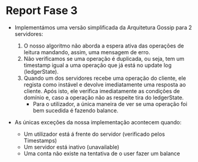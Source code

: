 # Report Fase 3
- Implementámos uma versão simplificada da Arquitetura Gossip para 2 servidores:
    1. O nosso algoritmo não aborda a espera ativa das operações de leitura mandando, assim, uma mensagem de erro.
    2. Não verificamos se uma operação é duplicada, ou seja, tem um timestamp igual a uma operação que já está no update log (ledgerState). 
    3. Quando um dos servidores recebe uma operação do cliente, ele regista como instável e devolve imediatamente uma resposta ao cliente. Após isto, ele verifica imediatamente as condições de domínio e, caso a operação não as respeite tira do ledgerState.
       - Para o utilizador, a única maneira de ver se uma operação foi bem sucedida é fazendo balance.

- As únicas exceções da nossa implementação acontecem quando:
  - Um utilizador está á frente do servidor (verificado pelos Timestamps)
  - Um servidor está inativo (unavailable)
  - Uma conta não existe na tentativa de o user fazer um balance